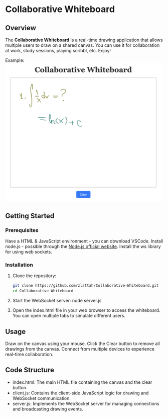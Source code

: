 # Collaborative Whiteboard

## Overview

The **Collaborative Whiteboard** is a real-time drawing application that allows multiple users to draw on a shared canvas. You can use it for collaboration at work, study sessions, playing scribbl, etc. Enjoy!

Example:
![Whiteboard picture](https://github.com/zlattah/Collaborative-Whiteboard/blob/master/whiteboard.png?raw=true)

## Getting Started

### Prerequisites

Have a HTML & JavaScript environment - you can download VSCode. Install node.js - possible through the [Node.js official website](https://nodejs.org/). Install the ws library for using web sockets.

### Installation

1. Clone the repository:
   ```bash
   git clone https://github.com/zlattah/Collaborative-Whiteboard.git
   cd Collaborative-Whiteboard

2. Start the WebSocket server:
  node server.js

4. Open the index.html file in your web browser to access the whiteboard. You can open multiple tabs to simulate different users.

## Usage
Draw on the canvas using your mouse.
Click the Clear button to remove all drawings from the canvas.
Connect from multiple devices to experience real-time collaboration.

## Code Structure
- index.html: The main HTML file containing the canvas and the clear button.
- client.js: Contains the client-side JavaScript logic for drawing and WebSocket communication.
- server.js: Implements the WebSocket server for managing connections and broadcasting drawing events.
